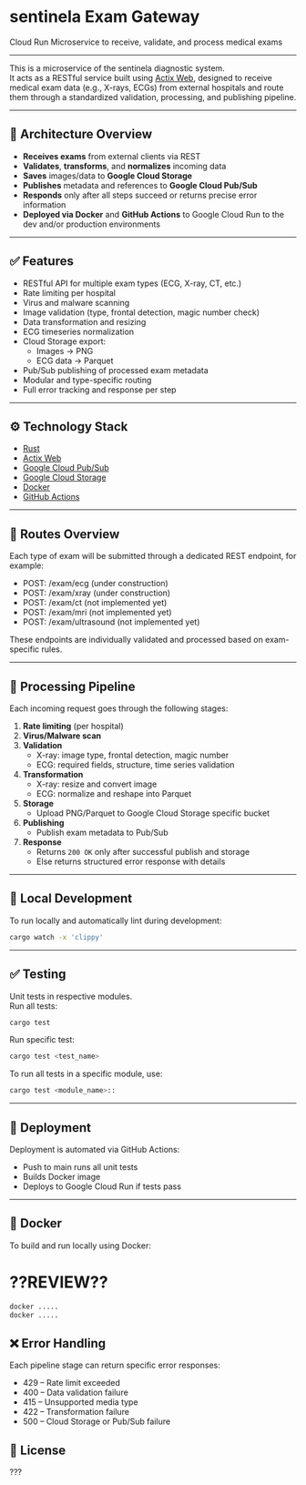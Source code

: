 # sentinela Exam Gateway  
Cloud Run Microservice to receive, validate, and process medical exams

---

This is a microservice of the sentinela diagnostic system.  
It acts as a RESTful service built using [Actix Web](https://actix.rs/), designed to receive medical exam data (e.g., X-rays, ECGs) from external hospitals and route them through a standardized validation, processing, and publishing pipeline.

---

## 🧱 Architecture Overview

- **Receives exams** from external clients via REST
- **Validates**, **transforms**, and **normalizes** incoming data
- **Saves** images/data to **Google Cloud Storage**
- **Publishes** metadata and references to **Google Cloud Pub/Sub**
- **Responds** only after all steps succeed or returns precise error information
- **Deployed via Docker** and **GitHub Actions** to Google Cloud Run to the dev and/or production environments

---

## ✅ Features

- RESTful API for multiple exam types (ECG, X-ray, CT, etc.)
- Rate limiting per hospital
- Virus and malware scanning
- Image validation (type, frontal detection, magic number check)
- Data transformation and resizing
- ECG timeseries normalization
- Cloud Storage export:
    - Images → PNG
    - ECG data → Parquet
- Pub/Sub publishing of processed exam metadata
- Modular and type-specific routing
- Full error tracking and response per step

---

## ⚙️ Technology Stack

- [Rust](https://www.rust-lang.org/)
- [Actix Web](https://actix.rs/)
- [Google Cloud Pub/Sub](https://cloud.google.com/pubsub)
- [Google Cloud Storage](https://cloud.google.com/storage)
- [Docker](https://www.docker.com/)
- [GitHub Actions](https://github.com/features/actions)

---

## 📌 Routes Overview

Each type of exam will be submitted through a dedicated REST endpoint, for example:
- POST: /exam/ecg (under construction)
- POST: /exam/xray (under construction)
- POST: /exam/ct (not implemented yet)
- POST: /exam/mri (not implemented yet)
- POST: /exam/ultrasound (not implemented yet)

These endpoints are individually validated and processed based on exam-specific rules.

---

## 🔁 Processing Pipeline

Each incoming request goes through the following stages:

1. **Rate limiting** (per hospital)
2. **Virus/Malware scan**
3. **Validation**
    - X-ray: image type, frontal detection, magic number
    - ECG: required fields, structure, time series validation
4. **Transformation**
    - X-ray: resize and convert image
    - ECG: normalize and reshape into Parquet
5. **Storage**
    - Upload PNG/Parquet to Google Cloud Storage specific bucket
6. **Publishing**
    - Publish exam metadata to Pub/Sub
7. **Response**
    - Returns `200 OK` only after successful publish and storage
    - Else returns structured error response with details

---

## 🧪 Local Development

To run locally and automatically lint during development:

```bash
cargo watch -x 'clippy'
```  

---

## ✅ Testing
 
Unit tests in respective modules.  
Run all tests:
```bash
cargo test
```
Run specific test:
```bash
cargo test <test_name>
```
To run all tests in a specific module, use:
```bash
cargo test <module_name>::
```

---

## 🚀 Deployment

Deployment is automated via GitHub Actions:
- Push to main runs all unit tests
- Builds Docker image
- Deploys to Google Cloud Run if tests pass

---

## 🐳 Docker

To build and run locally using Docker:

# ??REVIEW??
```bash 
docker .....
docker .....
```

## ❌ Error Handling

Each pipeline stage can return specific error responses:
- 429 – Rate limit exceeded
- 400 – Data validation failure
- 415 – Unsupported media type
- 422 – Transformation failure
- 500 – Cloud Storage or Pub/Sub failure

## 📄 License
???
